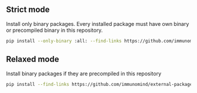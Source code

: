## Strict mode
Install only binary packages. Every installed package must have own binary or precompiled binary in this repository.

```bash
pip install --only-binary :all: --find-links https://github.com/immunomind/external-packages/blob/main/links.md ...
```


## Relaxed mode
Install binary packages if they are precompiled in this repository

```bash
pip install --find-links https://github.com/immunomind/external-packages/blob/main/links.md ...
```
